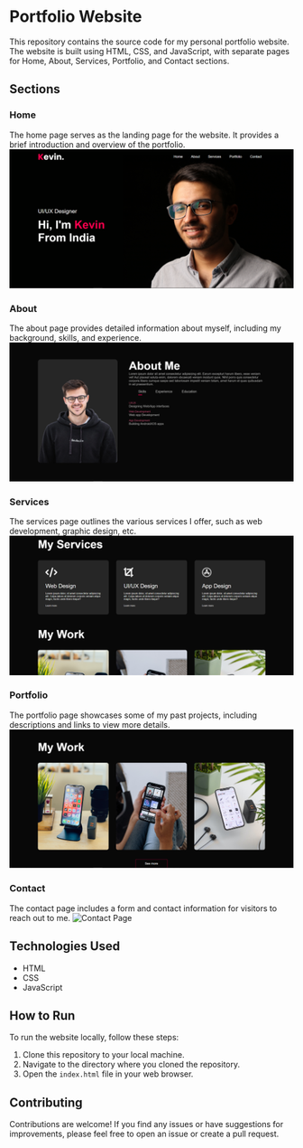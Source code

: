 # Portfolio Website

This repository contains the source code for my personal portfolio website. The website is built using HTML, CSS, and JavaScript, with separate pages for Home, About, Services, Portfolio, and Contact sections.

## Sections

### Home
The home page serves as the landing page for the website. It provides a brief introduction and overview of the portfolio.
![Home Page](screenshots/home_.png)
### About
The about page provides detailed information about myself, including my background, skills, and experience.
![About Page](screenshots/aboutMe.png)
### Services
The services page outlines the various services I offer, such as web development, graphic design, etc.
![Services Page](screenshots/services.png)
### Portfolio
The portfolio page showcases some of my past projects, including descriptions and links to view more details.
![Portfolio Page](screenshots/portfolio.png)
### Contact
The contact page includes a form and contact information for visitors to reach out to me.
![Contact Page](screenshots/contact.png)


## Technologies Used
- HTML
- CSS
- JavaScript

## How to Run
To run the website locally, follow these steps:

1. Clone this repository to your local machine.
2. Navigate to the directory where you cloned the repository.
3. Open the `index.html` file in your web browser.

## Contributing
Contributions are welcome! If you find any issues or have suggestions for improvements, please feel free to open an issue or create a pull request.
